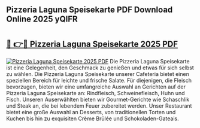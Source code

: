 ## Pizzeria Laguna Speisekarte PDF Download Online 2025 yQlFR

# <h2><a href="http://gc9atb.nevu.top/?p=Pizzeria+Laguna+Speisekarte">🔗 👉🔴 Pizzeria Laguna Speisekarte 2025 PDF</a></h2>

[![Pizzeria Laguna Speisekarte 2025 PDF](https://i.imgur.com/dBaPXMq.png)](http://gc9atb.nevu.top/?p=Pizzeria+Laguna+Speisekarte)
Die Pizzeria Laguna Speisekarte ist eine Gelegenheit, den Geschmack zu genießen und etwas für sich selbst zu wählen. Die Pizzeria Laguna Speisekarte unserer Cafeteria bietet einen speziellen Bereich für leichte und frische Salate. Für diejenigen, die Fleisch bevorzugen, bieten wir eine umfangreiche Auswahl an Gerichten auf der Pizzeria Laguna Speisekarte an: Rindfleisch, Schweinefleisch, Huhn und Fisch. Unseren Auserwählten bieten wir Gourmet-Gerichte wie Schaschlik und Steak an, die bei lebendem Feuer zubereitet werden. Unser Restaurant bietet eine große Auswahl an Desserts, von traditionellen Torten und Kuchen bis hin zu exquisiten Crème Brûlée und Schokoladen-Gateais.
